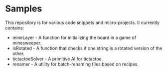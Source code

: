 # Samples

This repository is for various code snippets and micro-projects. It currently contains:

* mineLayer - A function for initializing the board in a game of minesweeper.
* isRotated - A function that checks if one string is a rotated version of the other.
* tictactoeSolver - A primitive AI for tictactoe.
* renamer - A utility for batch-renaming files based on recipes.